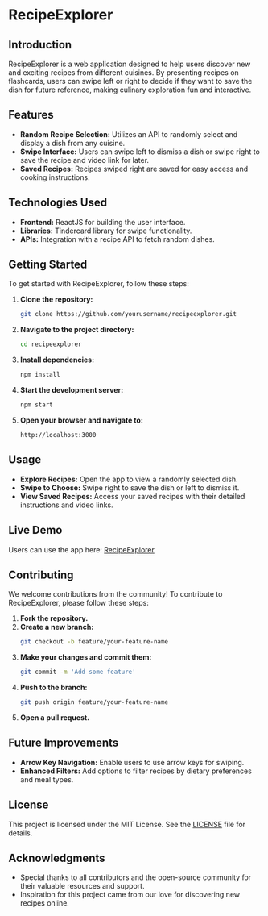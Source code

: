 # RecipeExplorer

## Introduction
RecipeExplorer is a web application designed to help users discover new and exciting recipes from different cuisines. By presenting recipes on flashcards, users can swipe left or right to decide if they want to save the dish for future reference, making culinary exploration fun and interactive.

## Features
- **Random Recipe Selection:** Utilizes an API to randomly select and display a dish from any cuisine.
- **Swipe Interface:** Users can swipe left to dismiss a dish or swipe right to save the recipe and video link for later.
- **Saved Recipes:** Recipes swiped right are saved for easy access and cooking instructions.

## Technologies Used
- **Frontend:** ReactJS for building the user interface.
- **Libraries:** Tindercard library for swipe functionality.
- **APIs:** Integration with a recipe API to fetch random dishes.

## Getting Started
To get started with RecipeExplorer, follow these steps:

1. **Clone the repository:**
   ```bash
   git clone https://github.com/yourusername/recipeexplorer.git
   ```
2. **Navigate to the project directory:**
   ```bash
   cd recipeexplorer
   ```
3. **Install dependencies:**
   ```bash
   npm install
   ```
4. **Start the development server:**
   ```bash
   npm start
   ```
5. **Open your browser and navigate to:**
   ```
   http://localhost:3000
   ```

## Usage
- **Explore Recipes:** Open the app to view a randomly selected dish.
- **Swipe to Choose:** Swipe right to save the dish or left to dismiss it.
- **View Saved Recipes:** Access your saved recipes with their detailed instructions and video links.

## Live Demo
Users can use the app here: [RecipeExplorer](https://doggoop.github.io/RecipeExplorer/)

## Contributing
We welcome contributions from the community! To contribute to RecipeExplorer, please follow these steps:

1. **Fork the repository.**
2. **Create a new branch:**
   ```bash
   git checkout -b feature/your-feature-name
   ```
3. **Make your changes and commit them:**
   ```bash
   git commit -m 'Add some feature'
   ```
4. **Push to the branch:**
   ```bash
   git push origin feature/your-feature-name
   ```
5. **Open a pull request.**

## Future Improvements
- **Arrow Key Navigation:** Enable users to use arrow keys for swiping.
- **Enhanced Filters:** Add options to filter recipes by dietary preferences and meal types.

## License
This project is licensed under the MIT License. See the [LICENSE](LICENSE) file for details.

## Acknowledgments
- Special thanks to all contributors and the open-source community for their valuable resources and support.
- Inspiration for this project came from our love for discovering new recipes online.

